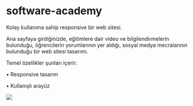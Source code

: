 # software-academy

Kolay kullanıma sahip responsive bir web sitesi.

Ana sayfaya girdiğinizde, eğitimlere dair video ve bilgilendirmelerin bulunduğu, öğrencilerin yorumlarının yer aldığı, sosyal medya mecralarının bulunduğu bir web sitesi tasarımı.

Temel özellikler şunları içerir:

• Responsive tasarım

• Kullanışlı arayüz 


![](https://github.com/Rasime-Dumlupunar/software-academy/blob/main/academy.gif)
